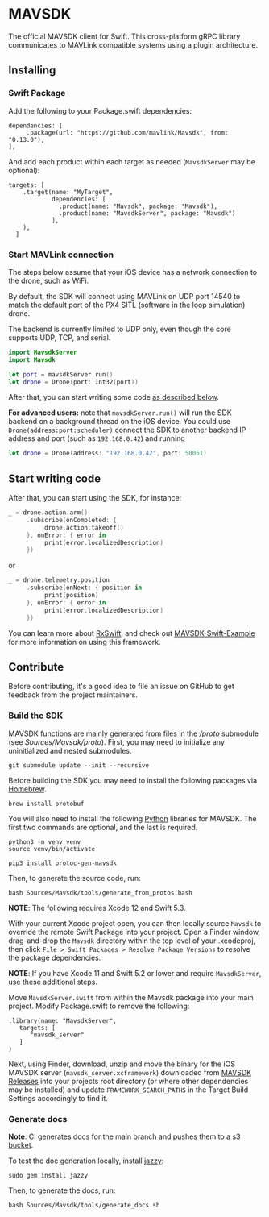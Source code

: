 # MAVSDK

The official MAVSDK client for Swift. This cross-platform gRPC library communicates to MAVLink compatible systems using a plugin architecture.

## Installing

### Swift Package

Add the following to your Package.swift dependencies:
```
dependencies: [
     .package(url: "https://github.com/mavlink/Mavsdk", from: "0.13.0"),
],
```
And add each product within each target as needed (`MavsdkServer` may be optional):
```
targets: [
    .target(name: "MyTarget",
            dependencies: [
              .product(name: "Mavsdk", package: "Mavsdk"),
              .product(name: "MavsdkServer", package: "Mavsdk")
            ],
    ),
  ]
```

### Start MAVLink connection

The steps below assume that your iOS device has a network connection to the drone, such as WiFi.

By default, the SDK will connect using MAVLink on UDP port 14540 to match the default port of the PX4 SITL (software in the loop simulation) drone.

The backend is currently limited to UDP only, even though the core supports UDP, TCP, and serial.

```swift
import MavsdkServer
import Mavsdk

let port = mavsdkServer.run()
let drone = Drone(port: Int32(port))
```

After that, you can start writing some code [as described below](#start-writing-code).

__For advanced users:__ note that `mavsdkServer.run()` will run the SDK backend on a background thread on the iOS device. You could use `Drone(address:port:scheduler)` connect the SDK to another backend IP address and port (such as `192.168.0.42`) and running
```swift
let drone = Drone(address: "192.168.0.42", port: 50051)
```

## Start writing code
After that, you can start using the SDK, for instance:

```swift
_ = drone.action.arm()
     .subscribe(onCompleted: {
          drone.action.takeoff()
     }, onError: { error in
          print(error.localizedDescription)
     })
```

or

```swift
_ = drone.telemetry.position
     .subscribe(onNext: { position in
          print(position)
     }, onError: { error in
          print(error.localizedDescription)
     })
```

You can learn more about [RxSwift](https://github.com/ReactiveX/RxSwift), and check out [MAVSDK-Swift-Example](https://github.com/mavlink/MAVSDK-Swift-Example) for more information on using this framework.

## Contribute

Before contributing, it's a good idea to file an issue on GitHub to get feedback from the project maintainers.

### Build the SDK

MAVSDK functions are mainly generated from files in the _/proto_ submodule (see _Sources/Mavsdk/proto_). First, you may need to initialize any uninitialized and nested submodules.

```shell
git submodule update --init --recursive
```

Before building the SDK you may need to install the following packages via [Homebrew](https://brew.sh/).

```shell
brew install protobuf
```

You will also need to install the following [Python](https://www.python.org/) libraries for MAVSDK. The first two commands are optional, and the last is required.

```shell
python3 -m venv venv
source venv/bin/activate

pip3 install protoc-gen-mavsdk
```

Then, to generate the source code, run:

```shell
bash Sources/Mavsdk/tools/generate_from_protos.bash
```

**NOTE**: The following requires Xcode 12 and Swift 5.3.

With your current Xcode project open, you can then locally source `Mavsdk` to override the remote Swift Package into your project. Open a Finder window, drag-and-drop the `Mavsdk` directory within the top level of your .xcodeproj, then click `File > Swift Packages > Resolve Package Versions` to resolve the package dependencies.

**NOTE**: If you have Xcode 11 and Swift 5.2 or lower and require `MavsdkServer`, use these additional steps.

Move `MavsdkServer.swift` from within the Mavsdk package into your main project. Modify Package.swift to remove the following:
```
.library(name: "MavsdkServer",
   targets: [
      "mavsdk_server"
   ]
)
```

Next, using Finder, download, unzip and move the binary for the iOS MAVSDK server (`mavsdk_server.xcframework`) downloaded from [MAVSDK Releases](https://github.com/mavlink/MAVSDK/releases) into your projects root directory (or where other dependencies may be installed) and update `FRAMEWORK_SEARCH_PATHS` in the Target Build Settings accordingly to find it.

### Generate docs

**Note**: CI generates docs for the main branch and pushes them to a [s3 bucket](http://dronecode-sdk-swift.s3.eu-central-1.amazonaws.com/docs/index.html).

To test the doc generation locally, install [jazzy](https://github.com/realm/jazzy):

```
sudo gem install jazzy
```

Then, to generate the docs, run:
```
bash Sources/Mavsdk/tools/generate_docs.sh
```
